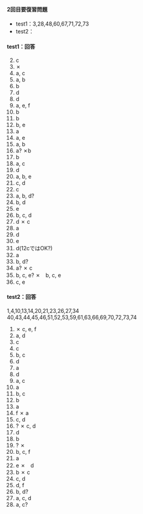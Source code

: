 #### 2回目要復習問題

- test1：3,28,48,60,67,71,72,73
- test2：

#### test1：回答

2. c
3. ✗
5. a, c
9. a, b
10. b
11. d
13. d
14. a, e, f
16. b
17. b
18. b, e
20. a
24. a, e
25. a, b
28. a? ✗b
29. b
31. a, c
33. d
34. a, b, e
35. c, d
41. c
48. a, b, d?
51. b, d
52. e
58. b, c, d
60. d ✗ c
62. a
63. d
65. e
67. d(12cではOK?)
68. a
71. b, d?
72. a? ✗ c
73. b, c, e? ✗　b, c, e
75. c, e

#### test2：回答

1,4,10,13,14,20,21,23,26,27,34
40,43,44,45,46,51,52,53,59,61,63,66,69,70,72,73,74

1. ✗ c, e, f
4. a, d
10. c
13. c
14. b, c
20. d
21. a
23. d
26. a, c
27. a
34. b, c
40. b
43. a
44. f ✗ a
45. c, d
46. ? ✗ c, d
51. d
52. b
53. ? ✗
59. b, c, f
61. a
63. e ✗　d
66. b ✗ c
69. c, d
70. d, f
72. b, d?
73. a, c, d
74. a, c? 